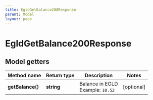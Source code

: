 ```yaml
---
title: EgldGetBalance200Response
parent: Model
layout: page
---
```


# EgldGetBalance200Response

## Model getters

Method name | Return type | Description | Notes
------------ | ------------- | ------------- | -------------
**getBalance()** | **string** | Balance in EGLD <br>Example: `10.52` | [optional]


